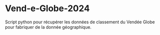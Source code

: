 # Vend-e-Globe-2024
Script python pour récupérer les données de classement du Vendée Globe pour fabriquer de la donnée géographique.
